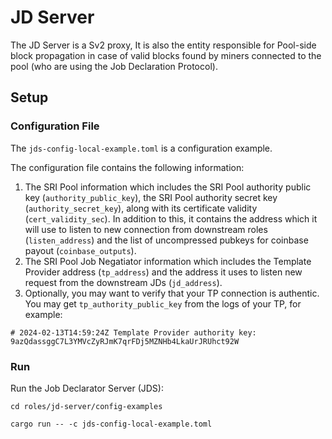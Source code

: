 # JD Server
The JD Server is a Sv2 proxy, It is also the entity responsible for Pool-side block propagation in case of valid blocks found by miners connected to the pool (who are using the Job Declaration Protocol).

## Setup
### Configuration File
The `jds-config-local-example.toml` is a configuration example.

The configuration file contains the following information:

1. The SRI Pool information which includes the SRI Pool authority public key 
   (`authority_public_key`), the SRI Pool authority secret key (`authority_secret_key`), along with its certificate validity (`cert_validity_sec`). In addition to this, it contains the address which it will use to listen to new connection from downstream roles (`listen_address`) and the list of uncompressed pubkeys for coinbase payout (`coinbase_outputs`).
2. The SRI Pool Job Negatiator information which includes the Template Provider address (`tp_address`) and the address it uses to listen new request from the downstream JDs (`jd_address`).
3. Optionally, you may want to verify that your TP connection is authentic. You may get `tp_authority_public_key` from the logs of your TP, for example:
```
# 2024-02-13T14:59:24Z Template Provider authority key: 9azQdassggC7L3YMVcZyRJmK7qrFDj5MZNHb4LkaUrJRUhct92W
```

### Run

Run the Job Declarator Server (JDS):

   ```
   cd roles/jd-server/config-examples
   ```
   ```
  cargo run -- -c jds-config-local-example.toml
   ```
